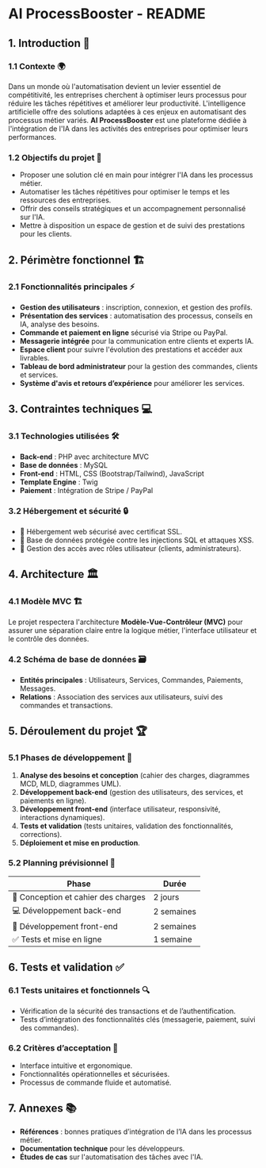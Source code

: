 # AI ProcessBooster - README

## 1. Introduction 📝

### 1.1 Contexte 🌍
Dans un monde où l'automatisation devient un levier essentiel de compétitivité, les entreprises cherchent à optimiser leurs processus pour réduire les tâches répétitives et améliorer leur productivité. L'intelligence artificielle offre des solutions adaptées à ces enjeux en automatisant des processus métier variés. **AI ProcessBooster** est une plateforme dédiée à l'intégration de l'IA dans les activités des entreprises pour optimiser leurs performances.

### 1.2 Objectifs du projet 🎯
- Proposer une solution clé en main pour intégrer l'IA dans les processus métier.
- Automatiser les tâches répétitives pour optimiser le temps et les ressources des entreprises.
- Offrir des conseils stratégiques et un accompagnement personnalisé sur l'IA.
- Mettre à disposition un espace de gestion et de suivi des prestations pour les clients.

## 2. Périmètre fonctionnel 🏗️

### 2.1 Fonctionnalités principales ⚡
- **Gestion des utilisateurs** : inscription, connexion, et gestion des profils.
- **Présentation des services** : automatisation des processus, conseils en IA, analyse des besoins.
- **Commande et paiement en ligne** sécurisé via Stripe ou PayPal.
- **Messagerie intégrée** pour la communication entre clients et experts IA.
- **Espace client** pour suivre l'évolution des prestations et accéder aux livrables.
- **Tableau de bord administrateur** pour la gestion des commandes, clients et services.
- **Système d'avis et retours d’expérience** pour améliorer les services.

## 3. Contraintes techniques 💻

### 3.1 Technologies utilisées 🛠️
- **Back-end** : PHP avec architecture MVC
- **Base de données** : MySQL
- **Front-end** : HTML, CSS (Bootstrap/Tailwind), JavaScript
- **Template Engine** : Twig
- **Paiement** : Intégration de Stripe / PayPal

### 3.2 Hébergement et sécurité 🔒
- 🏢 Hébergement web sécurisé avec certificat SSL.
- 🔐 Base de données protégée contre les injections SQL et attaques XSS.
- 👥 Gestion des accès avec rôles utilisateur (clients, administrateurs).

## 4. Architecture 🏛️

### 4.1 Modèle MVC 🏗️
Le projet respectera l'architecture **Modèle-Vue-Contrôleur (MVC)** pour assurer une séparation claire entre la logique métier, l'interface utilisateur et le contrôle des données.

### 4.2 Schéma de base de données 🗃️
- **Entités principales** : Utilisateurs, Services, Commandes, Paiements, Messages.
- **Relations** : Association des services aux utilisateurs, suivi des commandes et transactions.

## 5. Déroulement du projet 🏆

### 5.1 Phases de développement 🔄
1. **Analyse des besoins et conception** (cahier des charges, diagrammes MCD, MLD, diagrammes UML).
2. **Développement back-end** (gestion des utilisateurs, des services, et paiements en ligne).
3. **Développement front-end** (interface utilisateur, responsivité, interactions dynamiques).
4. **Tests et validation** (tests unitaires, validation des fonctionnalités, corrections).
5. **Déploiement et mise en production**.

### 5.2 Planning prévisionnel 📅
| Phase | Durée |
|-------|-------|
| 📝 Conception et cahier des charges | 2 jours |
| 💻 Développement back-end | 2 semaines |
| 🎨 Développement front-end | 2 semaines |
| ✅ Tests et mise en ligne | 1 semaine |

## 6. Tests et validation ✅

### 6.1 Tests unitaires et fonctionnels 🔍
- Vérification de la sécurité des transactions et de l’authentification.
- Tests d’intégration des fonctionnalités clés (messagerie, paiement, suivi des commandes).

### 6.2 Critères d’acceptation 🎯
- Interface intuitive et ergonomique.
- Fonctionnalités opérationnelles et sécurisées.
- Processus de commande fluide et automatisé.

## 7. Annexes 📚
- **Références** : bonnes pratiques d’intégration de l’IA dans les processus métier.
- **Documentation technique** pour les développeurs.
- **Études de cas** sur l'automatisation des tâches avec l'IA.

